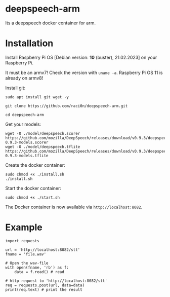 # deepspeech-arm
Its a deepspeech docker container for arm. 

# Installation

Install Raspberry Pi OS [Debian version: **10** (buster), 21.02.2023] on your Raspberry Pi. 

It must be an armv7! Check the version with `uname -a`. Raspberry Pi OS 11 is already on armv8!

Install git:
```
sudo apt install git wget -y

git clone https://github.com/raci0n/deepspeech-arm.git 

cd deepspeech-arm
```

Get your models:

```
wget -O ./model/deepspeech.scorer https://github.com/mozilla/DeepSpeech/releases/download/v0.9.3/deepspeech-0.9.3-models.scorer
wget -O ./model/deepspeech.tflite https://github.com/mozilla/DeepSpeech/releases/download/v0.9.3/deepspeech-0.9.3-models.tflite

```

Create the docker container:
```
sudo chmod +x ./install.sh
./install.sh
```

Start the docker container:
```
sudo chmod +x ./start.sh
```

The Docker container is now available via `http://localhost:8082`. 

# Example 

```
import requests

url = 'http://localhost:8082/stt'
fname = 'file.wav'

# Open the wav-file 
with open(fname, 'rb') as f:
    data = f.read() # read

# http request to 'http://localhost:8082/stt'
req = requests.post(url, data=data)
print(req.text) # print the result
```


